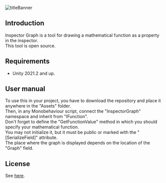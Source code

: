 ![titleBanner](https://user-images.githubusercontent.com/98838657/235350873-bf6dd0cb-db0e-4948-9ada-9298ce67884c.png)

## Introduction
Inspector Graph is a tool for drawing a mathematical function as a property in the inspector.<br>
This tool is open source.

## Requirements
 - Unity 2021.2 and up.

## User manual
To use this in your project, you have to download the repository and place it anywhere in the "Assets" folder.<br>
Then, in any Monobehaviour script, connect the "InspectorGraph" namespace and inherit from "IFunction".<br>
Don't forget to define the "GetFunctionValue" method in which you should specify your mathematical function.<br>
You may not initialize it, but it must be public or marked with the "[SerializeField]" attribute.<br>
The place where the graph is displayed depends on the location of the "Graph" field.<br>

## License
See [here](LICENSE).
